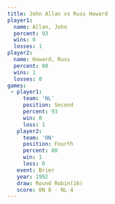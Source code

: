 ```yaml
---
title: John Allan vs Russ Howard
player1:            
  name: Allan, John 
  percent: 93       
  wins: 0           
  losses: 1         
player2:            
  name: Howard, Russ
  percent: 80       
  wins: 1           
  losses: 0         
games:
 - player1:          
     team: 'NL'      
     position: Second
     percent: 93     
     win: 0          
     loss: 1         
   player2:          
     team: 'ON'      
     position: Fourth
     percent: 80     
     win: 1          
     loss: 0         
   event: Brier         
   year: 1992           
   draw: Round Robin(16)
   score: ON 8 - NL 4   
---
```


